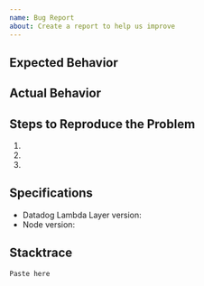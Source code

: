 ```yaml
---
name: Bug Report
about: Create a report to help us improve
---
```


## Expected Behavior


## Actual Behavior


## Steps to Reproduce the Problem

  1.
  1.
  1.

## Specifications

  - Datadog Lambda Layer version: 
  - Node version: 
  
## Stacktrace
  
  ```
  Paste here
  ```
